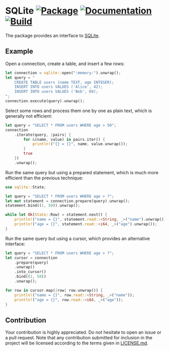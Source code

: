 # SQLite [![Package][package-img]][package-url] [![Documentation][documentation-img]][documentation-url] [![Build][build-img]][build-url]

The package provides an interface to [SQLite].

## Example

Open a connection, create a table, and insert a few rows:

```rust
let connection = sqlite::open(":memory:").unwrap();
let query = "
    CREATE TABLE users (name TEXT, age INTEGER);
    INSERT INTO users VALUES ('Alice', 42);
    INSERT INTO users VALUES ('Bob', 69);
";
connection.execute(query).unwrap();
```

Select some rows and process them one by one as plain text, which is generally
not efficient:

```rust
let query = "SELECT * FROM users WHERE age > 50";
connection
    .iterate(query, |pairs| {
        for &(name, value) in pairs.iter() {
            println!("{} = {}", name, value.unwrap());
        }
        true
    })
    .unwrap();
```

Run the same query but using a prepared statement, which is much more efficient
than the previous technique:

```rust
use sqlite::State;

let query = "SELECT * FROM users WHERE age > ?";
let mut statement = connection.prepare(query).unwrap();
statement.bind((1, 50)).unwrap();

while let Ok(State::Row) = statement.next() {
    println!("name = {}", statement.read::<String, _>("name").unwrap());
    println!("age = {}", statement.read::<i64, _>("age").unwrap());
}
```

Run the same query but using a cursor, which provides an alternative interface:

```rust
let query = "SELECT * FROM users WHERE age > ?";
let cursor = connection
    .prepare(query)
    .unwrap()
    .into_cursor()
    .bind((1, 50))
    .unwrap();

for row in cursor.map(|row| row.unwrap()) {
    println!("name = {}", row.read::<String, _>("name"));
    println!("age = {}", row.read::<i64, _>("age"));
}
```

## Contribution

Your contribution is highly appreciated. Do not hesitate to open an issue or a
pull request. Note that any contribution submitted for inclusion in the project
will be licensed according to the terms given in [LICENSE.md](LICENSE.md).

[SQLite]: https://www.sqlite.org

[build-img]: https://github.com/stainless-steel/sqlite/workflows/build/badge.svg
[build-url]: https://github.com/stainless-steel/sqlite/actions/workflows/build.yml
[documentation-img]: https://docs.rs/sqlite/badge.svg
[documentation-url]: https://docs.rs/sqlite
[package-img]: https://img.shields.io/crates/v/sqlite.svg
[package-url]: https://crates.io/crates/sqlite

